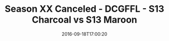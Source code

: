 ---
title: Season XX Canceled - DCGFFL - S13 Charcoal vs S13 Maroon
teams-score:
- team: _teams/s13-charcoal.md
  score: 40
- team: _teams/s13-maroon.md
  score: 33
mvp: C. Burrell (Charcoal); K. Smiffy (Maroon)
game-ball: C. Morse (Charcoal); K. Green (Maroon)
sportsperson: ''
season: 13
week: 2
date: '2016-09-18T17:00:20'
pageid: season-13-week-2-september-18-2016-4813-vs-4819
---